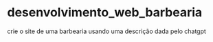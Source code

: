 # desenvolvimento_web_barbearia
crie o site de uma barbearia usando uma descrição dada pelo chatgpt

